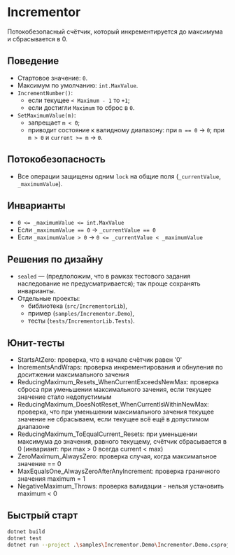 ﻿# Incrementor

Потокобезопасный счётчик, который инкрементируется до максимума и сбрасывается в 0.

## Поведение
- Стартовое значение: `0`.
- Максимум по умолчанию: `int.MaxValue`.
- `IncrementNumber()`:
  - если текущее `< Maximum - 1` то `+1`;
  - если достигли `Maximum` то сброс в `0`.
- `SetMaximumValue(m)`:
  - запрещает `m < 0`;
  - приводит состояние к валидному диапазону: при `m == 0` → `0`; при `m > 0` и `current >= m` → `0`.

## Потокобезопасность
- Все операции защищены одним `lock` на общие поля (`_currentValue`, `_maximumValue`).

## Инварианты
- `0 <= _maximumValue <= int.MaxValue`
- Если `_maximumValue == 0` → `_currentValue == 0`
- Если `_maximumValue > 0` → `0 <= _currentValue < _maximumValue`

## Решения по дизайну
- `sealed` — (предположим, что в рамках тестового задания наследование не предусматривается); так проще сохранять инварианты.
- Отдельные проекты: 
	- библиотека (`src/IncrementorLib`), 
	- пример (`samples/Incrementor.Demo`), 
	- тесты (`tests/IncrementorLib.Tests`).

## Юнит-тесты
- StartsAtZero: проверка, что в начале счётчик равен '0'
- IncrementsAndWraps: проверка инкрементирования и обнуления по доситжении максимального зачения
- ReducingMaximum_Resets_WhenCurrentExceedsNewMax: проверка сброса при уменьшении максимального зачения, если текущее значение стало недопустимым
- ReducingMaximum_DoesNotReset_WhenCurrentIsWithinNewMax: проверка, что при уменьшении максимального зачения текущее значение не сбрасываем, если текущее всё ещё в допустимом диапазоне
- ReducingMaximum_ToEqualCurrent_Resets: при уменьшении максимума до значения, равного текущему, счётчик сбрасывается в 0 (инвариант: при max > 0 всегда current < max)
- ZeroMaximum_AlwaysZero: проверка случая, когда максимальное значение == 0
- MaxEqualsOne_AlwaysZeroAfterAnyIncrement: проверка граничного значения maximum = 1
- NegativeMaximum_Throws: проверка валидации - нельзя установить maximum < 0

## Быстрый старт
```bash
dotnet build
dotnet test
dotnet run --project .\samples\Incrementor.Demo\Incrementor.Demo.csproj